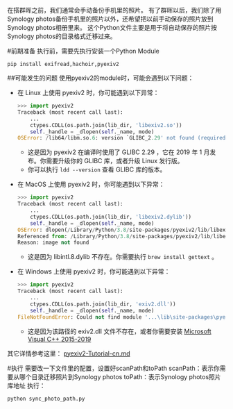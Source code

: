在搭群晖之前，我们通常会手动备份手机里的照片。
有了群晖以后，我们除了用Synology photos备份手机里的照片以外，还希望把以前手动保存的照片放到Synology photos相册里来。
这个Python文件主要是用于将自动保存的照片按Synology photos的目录格式迁移过来。

#前期准备
执行前，需要先执行安装一个Python Module
```linux
pip install exifread,hachoir,pyexiv2
```

##可能发生的问题
使用pyexiv2的module时，可能会遇到以下问题：
- 在 Linux 上使用 pyexiv2 时，你可能遇到以下异常：
  ```py
  >>> import pyexiv2
  Traceback (most recent call last):
      ...
      ctypes.CDLL(os.path.join(lib_dir, 'libexiv2.so'))
      self._handle = _dlopen(self._name, mode)
  OSError: /lib64/libm.so.6: version `GLIBC_2.29' not found (required by /usr/local/lib/python3.6/site-packages/pyexiv2/lib/libexiv2.so)
  ```
  - 这是因为 pyexiv2 在编译时使用了 GLIBC 2.29 ，它在 2019 年 1 月发布。你需要升级你的 GLIBC 库，或者升级 Linux 发行版。
  - 你可以执行 `ldd --version` 查看 GLIBC 库的版本。

- 在 MacOS 上使用 pyexiv2 时，你可能遇到以下异常：
  ```py
  >>> import pyexiv2
  Traceback (most recent call last):
      ...
      ctypes.CDLL(os.path.join(lib_dir, 'libexiv2.dylib'))
      self._handle = _dlopen(self._name, mode)
  OSError: dlopen(/Library/Python/3.8/site-packages/pyexiv2/lib/libexiv2.dylib, 6): Library not loaded: /usr/local/lib/libintl.8.dylib
  Referenced from: /Library/Python/3.8/site-packages/pyexiv2/lib/libexiv2.dylib
  Reason: image not found
  ```
  - 这是因为 libintl.8.dylib 不存在。你需要执行 `brew install gettext` 。

- 在 Windows 上使用 pyexiv2 时，你可能遇到以下异常：
  ```py
  >>> import pyexiv2
  Traceback (most recent call last):
      ...
      ctypes.CDLL(os.path.join(lib_dir, 'exiv2.dll'))
      self._handle = _dlopen(self._name, mode)
  FileNotFoundError: Could not find module '...\lib\site-packages\pyexiv2\lib\exiv2.dll' (or one of its dependencies). Try using the full path with constructor syntax.
  ```
  - 这是因为该路径的 exiv2.dll 文件不存在，或者你需要安装 [Microsoft Visual C++ 2015-2019](https://visualstudio.microsoft.com/downloads/#microsoft-visual-c-redistributable-for-visual-studio-2019)

其它详情参考这里： [pyexiv2-Tutorial-cn.md](https://github.com/LeoHsiao1/pyexiv2/blob/master/docs/Tutorial-cn.md)

#执行
需要改一下文件里的配置，设置好scanPath和toPath
scanPath：表示你需要从哪个目录迁移照片到Synology photos
toPath：表示Synology photos照片库地址
执行：
```py
python sync_photo_path.py
```
